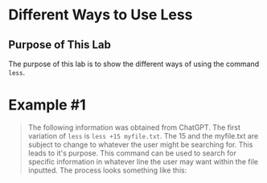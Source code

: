 # Different Ways to Use Less
## Purpose of This Lab
The purpose of this lab is to show the different ways of using the command `less`.

# Example #1
> The following information was obtained from ChatGPT.
The first variation of `less` is `less +15 myfile.txt`. The 15 and the myfile.txt are subject to change to whatever the user might be searching for. This leads to it's purpose. This command can be used to search for specific information in whatever line the user may want within the file inputted. The process looks something like this: 
